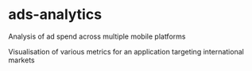 # ads-analytics
Analysis of ad spend across multiple mobile platforms

Visualisation of various metrics for an application targeting international markets

